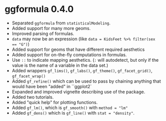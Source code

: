 # ggformula 0.4.0

  * Separated `ggformula` from `statisticalModeling`.
  * Added support for many more geoms.
  * Improved parsing of formulas.
  * `data` may now be an expression (like `data = KidsFeet %>% filter(sex == "G")`)
  * Added support for geoms that have different required aesthetics
  * Added support for on-the-fly computations in formulas.
  * Use `::` to indicate mapping aesthetics.  (`:` will autodetect, but only if the value
is the name of a variable in the data set.)
  * Added wrappers `gf_lims()`, `gf_labs()`, `gf_theme()`, `gf_facet_grid()`, `gf_facet_wrap()`
  * Added `gf_refine()` which can be used to pass by chaining anything that would have been "added" in ``ggplot2`
  * Expanded and improved vignette describing use of the package.
  * Added two tutorials.
  * Added "quick help" for plotting functions.
  * Added `gf_lm()`, which is `gf_smooth()` with `method = "lm"`
  * Added `gf_dens()` which is `gf_line()` with `stat = "density"`.



